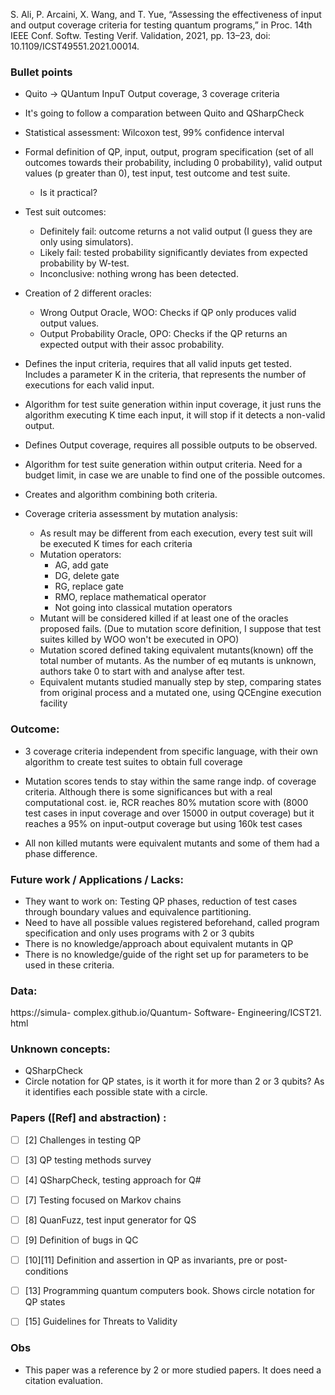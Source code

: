 S. Ali, P. Arcaini, X. Wang, and T. Yue, “Assessing the effectiveness of input and output coverage criteria for testing quantum programs,” in Proc. 14th IEEE Conf. Softw. Testing Verif. Validation, 2021, pp. 13–23, doi: 10.1109/ICST49551.2021.00014.

### Bullet points
* Quito -> QUantum InpuT Output coverage, 3 coverage criteria

* It's going to follow a comparation between Quito and QSharpCheck

* Statistical assessment: Wilcoxon test, 99% confidence interval

* Formal definition of QP, input, output, program specification (set of all outcomes towards their probability, including 0 probability), valid output values (p greater than 0), test input, test outcome and test suite.
  * Is it practical?

* Test suit outcomes:
  * Definitely fail: outcome returns a not valid output (I guess they are only using simulators).
  * Likely fail: tested probability significantly deviates from expected probability by W-test.
  * Inconclusive: nothing wrong has been detected.

* Creation of 2 different oracles:
  * Wrong Output Oracle, WOO: Checks if QP only produces valid output values.
  * Output Probability Oracle, OPO: Checks if the QP returns an expected output with their assoc probability.

* Defines the input criteria, requires that all valid inputs get tested. Includes a parameter K in the criteria, that represents the number of executions for each valid input.

* Algorithm for test suite generation within input coverage, it just runs the algorithm executing K time each input, it will stop if it detects a non-valid output.

* Defines Output coverage, requires all possible outputs to be observed.

* Algorithm for test suite generation within output criteria. Need for a budget limit, in case we are unable to find one of the possible outcomes.

* Creates and algorithm combining both criteria.

* Coverage criteria assessment by mutation analysis:
  * As result may be different from each execution, every test suit will be executed K times for each criteria
  * Mutation operators:
    * AG, add gate
    * DG, delete gate
    * RG, replace gate
    * RMO, replace mathematical operator
    * Not going into classical mutation operators
  * Mutant will be considered killed if at least one of the oracles proposed fails. (Due to mutation score definition, I suppose that test suites killed by WOO won't be executed in OPO)
  * Mutation scored defined taking equivalent mutants(known) off the total number of mutants. As the number of eq mutants is unknown, authors take 0 to start with and analyse after test.
  * Equivalent mutants studied manually step by step, comparing states from original process and a mutated one, using QCEngine execution facility


### Outcome:
* 3 coverage criteria independent from specific language, with their own algorithm to create test suites to obtain full coverage

* Mutation scores tends to stay within the same range indp. of coverage criteria. Although there is some significances but with a real computational cost. ie, RCR reaches 80% mutation score with (8000 test cases in input coverage and over 15000 in output coverage) but it reaches a 95% on input-output coverage but using 160k test cases

* All non killed mutants were equivalent mutants and some of them had a phase difference. 


### Future work / Applications / Lacks:
* They want to work on: Testing QP phases, reduction of test cases through boundary values and equivalence partitioning.
* Need to have all possible values registered beforehand, called program specification and only uses programs with 2 or 3 qubits
* There is no knowledge/approach about equivalent mutants in QP
* There is no knowledge/guide of the right set up for parameters to be used in these criteria.

### Data:
https://simula- complex.github.io/Quantum- Software- Engineering/ICST21. html

### Unknown concepts:
* QSharpCheck
* Circle notation for QP states, is it worth it for more than 2 or 3 qubits? As it identifies each possible state with a circle.


### Papers ([Ref] and abstraction) :
- [ ] [2] Challenges in testing QP
- [ ] [3] QP testing methods survey
- [ ] [4] QSharpCheck, testing approach for Q#
- [ ] [7] Testing focused on  Markov chains
- [ ] [8] QuanFuzz, test input generator for QS
- [ ] [9] Definition of bugs in QC
- [ ] [10][11] Definition and assertion in QP as invariants, pre or post-conditions
- [ ] [13] Programming quantum computers book. Shows circle notation for QP states
- [ ] [15] Guidelines for Threats to Validity


### Obs

* This paper was a reference by 2 or more studied papers. It does need a citation evaluation.